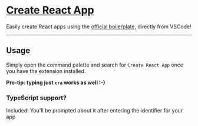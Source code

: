 # [Create React App](https://marketplace.visualstudio.com/items?itemName=zaguini.create-react-app-vscode)

Easily create React apps using the [official boilerplate](https://github.com/facebook/create-react-app), directly from VSCode!

---

## Usage

Simply open the command palette and search for `Create React App` once you have the extension installed.

**Pro-tip: typing just `cra` works as well :-)**

### TypeScript support?

Included! You'll be prompted about it after entering the identifier for your app
